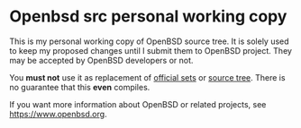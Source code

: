 # Openbsd src personal working copy

This is my personal working copy of OpenBSD source tree. It is solely used to keep my proposed changes until I submit them to OpenBSD project. 
They may be accepted by OpenBSD developers or not.

You **must not** use it as replacement of [official sets](https://www.openbsd.org/faq/faq4.html#Download) or [source tree](http://cvsweb.openbsd.org/). There is no guarantee that this **even** compiles.

If you want more information about OpenBSD or related projects, see https://www.openbsd.org.
